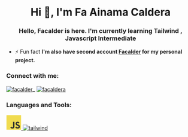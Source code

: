 <h1 align="center">Hi 👋, I'm Fa Ainama Caldera</h1>
<h3 align="center">Hello, Facalder is here. I'm currently learning Tailwind , Javascript Intermediate </h3>

- ⚡ Fun fact **I'm also have second account <a href="https://github.com/Facalder">Facalder</a> for my personal project.**

<h3 align="left">Connect with me:</h3>
<p align="left">
<a href="https://instagram.com/facalder_" target="blank"><img align="center" src="https://raw.githubusercontent.com/rahuldkjain/github-profile-readme-generator/master/src/images/icons/Social/instagram.svg" alt="facalder_" height="30" width="40" /></a>
<a href="https://dribbble.com/facaldera" target="blank"><img align="center" src="https://raw.githubusercontent.com/rahuldkjain/github-profile-readme-generator/master/src/images/icons/Social/dribbble.svg" alt="facaldera" height="30" width="40" /></a>
</p>

<h3 align="left">Languages and Tools:</h3>
<p align="left"> <a href="https://developer.apple.com/swift/" target="_blank"> <img src="https://raw.githubusercontent.com/devicons/devicon/master/icons/javascript/javascript-original.svg" alt="swift" width="40" height="40"/> </a> <a href="https://tailwindcss.com/" target="_blank"> <img src="https://www.vectorlogo.zone/logos/tailwindcss/tailwindcss-icon.svg" alt="tailwind" width="40" height="40"/> </a> </p>
